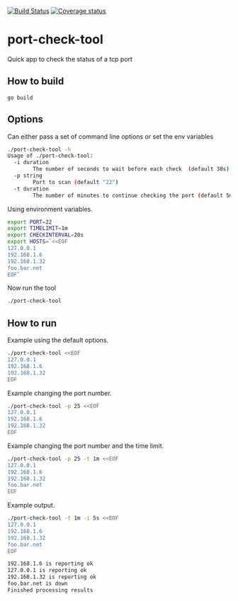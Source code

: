 [![Build Status](https://travis-ci.org/linuxdynasty/port-check-tool.svg?branch=master)](https://travis-ci.org/linuxdynasty/port-check-tool)
[![Coverage status](https://codecov.io/gh/linuxdynasty/port-check-tool/branch/master/graph/badge.svg)](https://codecov.io/github/linuxdynasty/port-check-tool?branch=master)
# port-check-tool

Quick app to check the status of a tcp port

## How to build

`go build`

## Options

Can either pass a set of command line options or set the env variables

```bash
./port-check-tool -h
Usage of ./port-check-tool:
  -i duration
        The number of seconds to wait before each check  (default 30s)
  -p string
        Port to scan (default "22")
  -t duration
        The number of minutes to continue checking the port (default 5m0s)
```

Using environment variables.

```bash
export PORT=22
export TIMELIMIT=1m
export CHECKINTERVAL=20s
export HOSTS=`<<EOF
127.0.0.1
192.168.1.6
192.168.1.32
foo.bar.net
EOF`
```

Now run the tool

```bash
./port-check-tool
```

## How to run

Example using the default options.

```bash
./port-check-tool <<EOF
127.0.0.1
192.168.1.6
192.168.1.32
EOF
```

Example changing the port number.

```bash
./port-check-tool -p 25 <<EOF
127.0.0.1
192.168.1.6
192.168.1.32
EOF
```

Example changing the port number and the time limit.

```bash
./port-check-tool -p 25 -t 1m <<EOF
127.0.0.1
192.168.1.6
192.168.1.32
foo.bar.net
EOF
```

Example output.

```bash
./port-check-tool -t 1m -i 5s <<EOF
127.0.0.1
192.168.1.6
192.168.1.32
foo.bar.net
EOF

192.168.1.6 is reporting ok
127.0.0.1 is reporting ok
192.168.1.32 is reporting ok
foo.bar.net is down
Finished processing results
```
